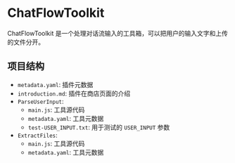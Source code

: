 # ChatFlowToolkit

ChatFlowToolkit 是一个处理对话流输入的工具箱，可以把用户的输入文字和上传的文件分开。

## 项目结构

- `metadata.yaml`: 插件元数据
- `introduction.md`: 插件在商店页面的介绍
- `ParseUserInput`:
  - `main.js`: 工具源代码
  - `metadata.yaml`: 工具元数据
  - `test-USER_INPUT.txt`: 用于测试的 `USER_INPUT` 参数
- `ExtractFiles`:
  - `main.js`: 工具源代码
  - `metadata.yaml`: 工具元数据
